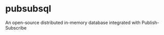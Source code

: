 pubsubsql
=========
An open-source distributed in-memory database integrated with Publish-Subscribe
